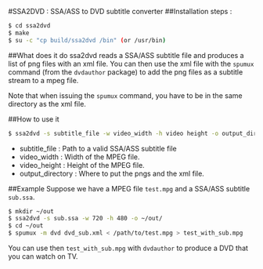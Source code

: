 #SSA2DVD : SSA/ASS to DVD subtitle converter
##Installation
steps :

```bash
$ cd ssa2dvd
$ make
$ su -c "cp build/ssa2dvd /bin" (or /usr/bin)
```

##What does it do
ssa2dvd reads a SSA/ASS subtitle file and produces a list of png files with an xml file. You can then use the xml file with the `spumux` command  (from the `dvdauthor` package) to add the png files as a subtitle stream to a mpeg file.

Note that when issuing the `spumux` command, you have to be in the same directory as the xml file.

##How to use it
```bash
$ ssa2dvd -s subtitle_file -w video_width -h video height -o output_directory
```

* subtitle_file : Path to a valid SSA/ASS subtitle file
* video_width : Width of the MPEG file.
* video_height : Height of the MPEG file.
* output_directory : Where to put the pngs and the xml file.

##Example
Suppose we have a MPEG file `test.mpg` and a SSA/ASS subtitle `sub.ssa`.

```bash
$ mkdir ~/out
$ ssa2dvd -s sub.ssa -w 720 -h 480 -o ~/out/
$ cd ~/out
$ spumux -m dvd dvd_sub.xml < /path/to/test.mpg > test_with_sub.mpg
```

You can use then `test_with_sub.mpg` with `dvdauthor` to produce a DVD that you can watch on TV.



